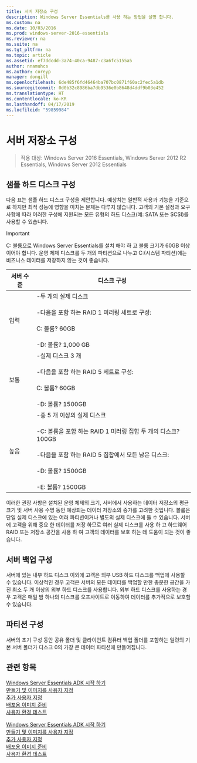 ```yaml
---
title: 서버 저장소 구성
description: Windows Server Essentials를 사용 하는 방법을 설명 합니다.
ms.custom: na
ms.date: 10/03/2016
ms.prod: windows-server-2016-essentials
ms.reviewer: na
ms.suite: na
ms.tgt_pltfrm: na
ms.topic: article
ms.assetid: ef7ddcdd-3a74-40ca-9487-c3a6fc5155a5
author: nnamuhcs
ms.author: coreyp
manager: dongill
ms.openlocfilehash: 6de485f6fd46464ba707bc0871f60ac2fec5a1db
ms.sourcegitcommit: 0d0b32c8986ba7db9536e0b8648d4ddf9b03e452
ms.translationtype: HT
ms.contentlocale: ko-KR
ms.lasthandoff: 04/17/2019
ms.locfileid: "59859984"
---
```

# <a name="configure-server-storage"></a>서버 저장소 구성

>적용 대상: Windows Server 2016 Essentials, Windows Server 2012 R2 Essentials, Windows Server 2012 Essentials

## <a name="sample-hard-disk-configurations"></a>샘플 하드 디스크 구성  
 다음 표는 샘플 하드 디스크 구성을 제안합니다. 예상치는 일반적 사용과 기능을 기준으로 하지만 최적 성능에 영향을 미치는 문제는 다루지 않습니다. 고객의 기본 설정과 요구 사항에 따라 이러한 구성에 지원되는 모든 유형의 하드 디스크(예: SATA 또는 SCSI)를 사용할 수 있습니다.  
  
> [!IMPORTANT]
>   C: 볼륨으로 Windows Server Essentials를 설치 해야 하 고 볼륨 크기가 60GB 이상 이어야 합니다. 운영 체제 디스크를 두 개의 파티션으로 나누고 C:(시스템 파티션)에는 비즈니스 데이터를 저장하지 않는 것이 좋습니다.  
  
|서버 수준|디스크 구성|  
|------------------|------------------------|  
|입력|-두 개의 실제 디스크<br /><br /> -다음을 포함 하는 RAID 1 미러링 세트로 구성:<br /><br /> C: 볼륨? 60GB<br /><br /> -D: 볼륨? 1,000 GB|  
|보통|-실제 디스크 3 개<br /><br /> -다음을 포함 하는 RAID 5 세트로 구성:<br /><br /> C: 볼륨? 60GB<br /><br /> -D: 볼륨? 1500GB|  
|높음|-총 5 개 이상의 실제 디스크<br /><br /> -C: 볼륨을 포함 하는 RAID 1 미러링 집합 두 개의 디스크? 100GB<br /><br /> -다음을 포함 하는 RAID 5 집합에서 모든 남은 디스크:<br /><br /> -D: 볼륨? 1500GB<br /><br /> -E: 볼륨? 1500GB|  
  
 이러한 권장 사항은 설치된 운영 체제의 크기, 서버에서 사용하는 데이터 저장소의 평균 크기 및 서버 사용 수명 동안 예상되는 데이터 저장소의 증가를 고려한 것입니다. 볼륨은 단일 실제 디스크에 있는 여러 파티션이거나 별도의 실제 디스크에 둘 수 있습니다. 서버에 고객을 위해 중요 한 데이터를 저장 하므로 여러 실제 디스크를 사용 하 고 하드웨어 RAID 또는 저장소 공간을 사용 하 여 고객의 데이터를 보호 하는 데 도움이 되는 것이 좋습니다.  
  
## <a name="configuring-your-server-backup"></a>서버 백업 구성  
 서버에 있는 내부 하드 디스크 이외에 고객은 외부 USB 하드 디스크를 백업에 사용할 수 있습니다. 이상적인 경우 고객은 서버의 모든 데이터를 백업할 만한 충분한 공간을 가진 최소 두 개 이상의 외부 하드 디스크를 사용합니다. 외부 하드 디스크를 사용하는 경우 고객은 매일 밤 하나의 디스크를 오프사이트로 이동하여 데이터를 추가적으로 보호할 수 있습니다.  
  
## <a name="partition-configuration"></a>파티션 구성  
 서버의 초기 구성 동안 공유 폴더 및 클라이언트 컴퓨터 백업 폴더를 포함하는 일련의 기본 서버 폴더가 디스크 0의 가장 큰 데이터 파티션에 만들어집니다.  
  
## <a name="see-also"></a>관련 항목  

 [Windows Server Essentials ADK 시작 하기](Getting-Started-with-the-Windows-Server-Essentials-ADK.md)   
 [만들기 및 이미지를 사용자 지정](Creating-and-Customizing-the-Image.md)   
 [추가 사용자 지정](Additional-Customizations.md)   
 [배포용 이미지 준비](Preparing-the-Image-for-Deployment.md)   
 [사용자 환경 테스트](Testing-the-Customer-Experience.md)

 [Windows Server Essentials ADK 시작 하기](../install/Getting-Started-with-the-Windows-Server-Essentials-ADK.md)   
 [만들기 및 이미지를 사용자 지정](../install/Creating-and-Customizing-the-Image.md)   
 [추가 사용자 지정](../install/Additional-Customizations.md)   
 [배포용 이미지 준비](../install/Preparing-the-Image-for-Deployment.md)   
 [사용자 환경 테스트](../install/Testing-the-Customer-Experience.md)

